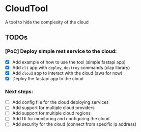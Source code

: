 # CloudTool

A tool to hide the complexity of the cloud

## TODOs

### [PoC] Deploy simple rest service to the cloud:

- [x] Add example of how to use the tool (simple fastapi app)
- [x] Add `cli` app with `deploy`, `destroy` commands (clap library)
- [x] Add `cloud` app to interact with the cloud (aws for now)
- [x] Deploy the fastapi app to the cloud

### Next steps:

- [ ] Add config file for the cloud deploying services
- [ ] Add support for multiple cloud providers
- [ ] Add support for multiple cloud regions
- [ ] Add UI for monitoring and configuring the cloud
- [ ] Add security for the cloud (connect from specific ip address)
